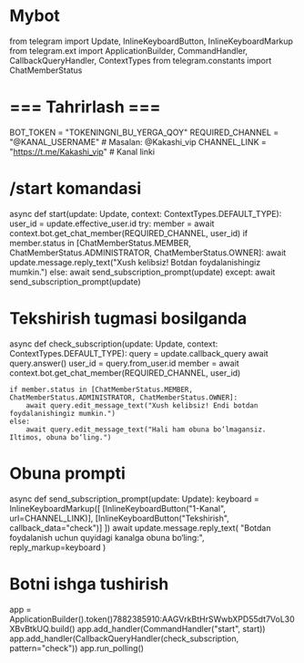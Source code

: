 # Mybot
from telegram import Update, InlineKeyboardButton, InlineKeyboardMarkup
from telegram.ext import ApplicationBuilder, CommandHandler, CallbackQueryHandler, ContextTypes
from telegram.constants import ChatMemberStatus

# === Tahrirlash ===
BOT_TOKEN = "TOKENINGNI_BU_YERGA_QOY"
REQUIRED_CHANNEL = "@KANAL_USERNAME"  # Masalan: @Kakashi_vip
CHANNEL_LINK = "https://t.me/Kakashi_vip"  # Kanal linki

# /start komandasi
async def start(update: Update, context: ContextTypes.DEFAULT_TYPE):
    user_id = update.effective_user.id
    try:
        member = await context.bot.get_chat_member(REQUIRED_CHANNEL, user_id)
        if member.status in [ChatMemberStatus.MEMBER, ChatMemberStatus.ADMINISTRATOR, ChatMemberStatus.OWNER]:
            await update.message.reply_text("Xush kelibsiz! Botdan foydalanishingiz mumkin.")
        else:
            await send_subscription_prompt(update)
    except:
        await send_subscription_prompt(update)

# Tekshirish tugmasi bosilganda
async def check_subscription(update: Update, context: ContextTypes.DEFAULT_TYPE):
    query = update.callback_query
    await query.answer()
    user_id = query.from_user.id
    member = await context.bot.get_chat_member(REQUIRED_CHANNEL, user_id)

    if member.status in [ChatMemberStatus.MEMBER, ChatMemberStatus.ADMINISTRATOR, ChatMemberStatus.OWNER]:
        await query.edit_message_text("Xush kelibsiz! Endi botdan foydalanishingiz mumkin.")
    else:
        await query.edit_message_text("Hali ham obuna bo‘lmagansiz. Iltimos, obuna bo‘ling.")

# Obuna prompti
async def send_subscription_prompt(update: Update):
    keyboard = InlineKeyboardMarkup([
        [InlineKeyboardButton("1-Kanal", url=CHANNEL_LINK)],
        [InlineKeyboardButton("Tekshirish", callback_data="check")]
    ])
    await update.message.reply_text(
        "Botdan foydalanish uchun quyidagi kanalga obuna bo‘ling:",
        reply_markup=keyboard
    )

# Botni ishga tushirish
app = ApplicationBuilder().token()7882385910:AAGVrkBtHrSWwbXPD55dt7VoL30XBvBtkUQ.build()
app.add_handler(CommandHandler("start", start))
app.add_handler(CallbackQueryHandler(check_subscription, pattern="check"))
app.run_polling()
